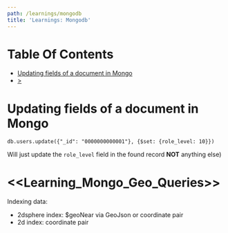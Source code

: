 ```yaml
---
path: /learnings/mongodb
title: 'Learnings: Mongodb'
---
```

# Table Of Contents

<!-- toc -->

- [Updating fields of a document in Mongo](#updating-fields-of-a-document-in-mongo)
- [>](#)

<!-- tocstop -->

# Updating fields of a document in Mongo

    db.users.update({"_id": "0000000000001"}, {$set: {role_level: 10}})

Will just update the `role_level` field in the found record **NOT** anything else)

# <<Learning_Mongo_Geo_Queries>>

Indexing data:

  * 2dsphere index: $geoNear via GeoJson or coordinate pair
  * 2d       index: coordinate pair

